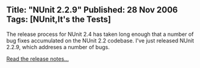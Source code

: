 Title: "NUnit 2.2.9"
Published: 28 Nov 2006
Tags: [NUnit,It's the Tests]
---
The release process for NUnit 2.4 has taken long enough that a number of bug fixes accumulated on the NUnit 2.2 codebase. I've just released NUnit 2.2.9, which addreses a number of bugs. 

<a href="http://nunit.com/nunit/?p=releaseNotes&r=2.2.9">Read the release notes...</a>
